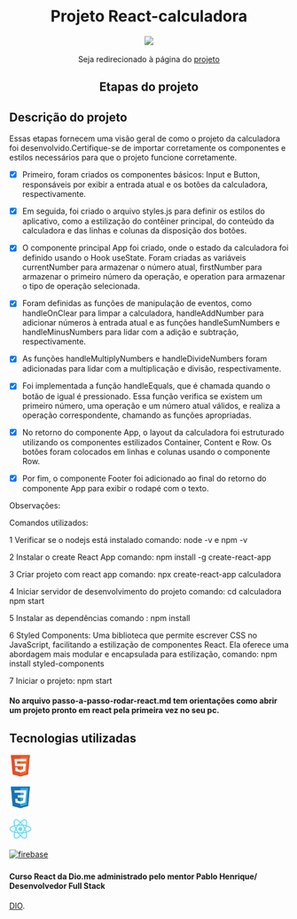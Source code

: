 
<p> <h1 align="center">Projeto React-calculadora</h1></p>

<p align="center">
    <img width="700" src="https://github.com/SuellenDiass/react-calculadora/assets/102911341/6ccc1299-2061-4749-9176-ad65b33b12bb">
</p>

<p align="center">Seja redirecionado à página do 
<a href="" target="_blank">projeto</a></p>


<p> <h2 align="center">Etapas do projeto</h2></p>

## Descrição do projeto 

<p align="justify">



Essas etapas fornecem uma visão geral de como o projeto da calculadora foi desenvolvido.Certifique-se de importar corretamente os componentes e estilos necessários para que o projeto funcione corretamente.


- [x] Primeiro, foram criados os componentes básicos: Input e Button, responsáveis por exibir a entrada atual e os botões da calculadora, respectivamente.

- [x] Em seguida, foi criado o arquivo styles.js para definir os estilos do aplicativo, como a estilização do contêiner principal, do conteúdo da calculadora e das linhas e colunas da disposição dos botões.

- [x] O componente principal App foi criado, onde o estado da calculadora foi definido usando o Hook useState. Foram criadas as variáveis currentNumber para armazenar o número atual, firstNumber para armazenar o primeiro número da operação, e operation para armazenar o tipo de operação selecionada.

- [x] Foram definidas as funções de manipulação de eventos, como handleOnClear para limpar a calculadora, handleAddNumber para adicionar números à entrada atual e as funções handleSumNumbers e handleMinusNumbers para lidar com a adição e subtração, respectivamente.

- [x] As funções handleMultiplyNumbers e handleDivideNumbers foram adicionadas para lidar com a multiplicação e divisão, respectivamente.

- [x] Foi implementada a função handleEquals, que é chamada quando o botão de igual é pressionado. Essa função verifica se existem um primeiro número, uma operação e um número atual válidos, e realiza a operação correspondente, chamando as funções apropriadas.

- [x] No retorno do componente App, o layout da calculadora foi estruturado utilizando os componentes estilizados Container, Content e Row. Os botões foram colocados em linhas e colunas usando o componente Row.

- [x] Por fim, o componente Footer foi adicionado ao final do retorno do componente App para exibir o rodapé com o texto.

Observações:

Comandos utilizados:

1 Verificar se o nodejs está instalado comando: node -v e npm -v

2 Instalar o create React App comando: npm install -g create-react-app

3 Criar projeto com react app comando: npx create-react-app calculadora

4 Iniciar servidor de desenvolvimento do projeto comando: cd calculadora  npm start

5 Instalar as dependências comando : npm install

6 Styled Components: Uma biblioteca que permite escrever CSS no JavaScript, facilitando a estilização de componentes React. Ela oferece uma abordagem mais modular e encapsulada para estilização, comando: 
npm install styled-components

7 Iniciar o projeto: npm start

#### No arquivo passo-a-passo-rodar-react.md tem orientações como abrir um projeto pronto em react pela primeira vez no seu pc.

## Tecnologias utilizadas

<a href="#" target="_blank"> <img src="https://raw.githubusercontent.com/devicons/devicon/master/icons/html5/html5-original.svg" alt="html" width="40" height="40"/> </a> 

<a href="#" target="_blank"> <img src="https://raw.githubusercontent.com/devicons/devicon/master/icons/css3/css3-original.svg" alt="css" width="40" height="40"/> </a> 

<a href="#" target="_blank"> <img src="https://raw.githubusercontent.com/devicons/devicon/master/icons/react/react-original.svg" alt="html" width="40" height="40"/> </a> 

<a href="#" target="_blank"> <img src="https://camo.githubusercontent.com/ee5225ba7c4338f1a1c10121ec32c396e1a4a2f5b0b58b6afd6d5c56ff5d6196/68747470733a2f2f63646e2e6a7364656c6976722e6e65742f67682f64657669636f6e732f64657669636f6e2f69636f6e732f7673636f64652f7673636f64652d6f726967696e616c2d776f72646d61726b2e737667" alt="firebase" width="40" height="40"/> </a>

###

#### Curso React da Dio.me administrado pelo mentor Pablo Henrique/ Desenvolvedor Full Stack

[DIO](https://www.dio.me/).






